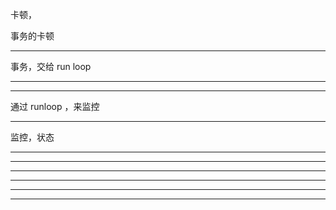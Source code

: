 卡顿， 


事务的卡顿
<hr>


事务，交给 run loop


<hr>

<hr>

通过 runloop ，来监控



<hr>
监控，状态



<hr>

<hr>




<hr>

<hr>









<hr>



<hr>

